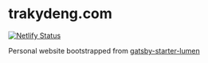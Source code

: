 # trakydeng.com

<!-- .com domain expired, waiting on restoration period to pass... -->
<!-- [![Netlify Status](https://api.netlify.com/api/v1/badges/a075ab4b-415b-4fa5-b314-f83570aa9ccf/deploy-status)](https://app.netlify.com/sites/trakydeng/deploys)-->

[![Netlify Status](https://api.netlify.com/api/v1/badges/47ee170a-5a77-43ab-9c88-c48aea63b971/deploy-status)](https://app.netlify.com/sites/peppy-truffle-0eed22/deploys)

Personal website bootstrapped from [gatsby-starter-lumen](https://github.com/alxshelepenok/gatsby-starter-lumen)

